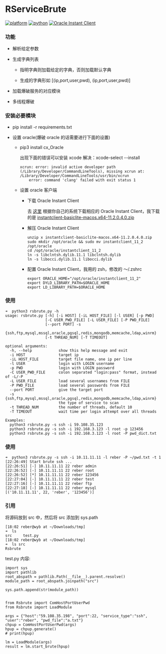 # RServiceBrute

[![platform](https://img.shields.io/static/v1?label=platform&message=macOS&color=172b43)](https://github.com/reber0/Rpscan/tree/master)
[![python](https://img.shields.io/static/v1?label=python&message=3.7&color=346fb0)](https://www.python.org/)
[![Oracle Instant Client](https://img.shields.io/static/v1?label=Oracle%20Instant%20Client&message=11.2&color=e35949)](https://www.oracle.com/database/technologies/instant-client/downloads.html)

### 功能

* 解析给定参数

* 生成字典列表

  * 指明字典则加载给定的字典，否则加载默认字典

  * 生成的字典形如 [(ip,port,user,pwd), (ip,port,user,pwd)]

* 加载爆破服务的对应模块

* 多线程爆破

### 安装必要模块

* pip install -r requirements.txt

* 设置 oracle(爆破 oracle 的话需要进行下面的设置)

  * pip3 install cx_Oracle

    出现下面的错误可以安装 xcode 解决：xcode-select --install

    ```
    xcrun: error: invalid active developer path (/Library/Developer/CommandLineTools), missing xcrun at: /Library/Developer/CommandLineTools/usr/bin/xcrun
        error: command 'clang' failed with exit status 1
    ```

  * 设置 oracle 客户端

    * 下载 Oracle Instant Client

      去 [这里](https://www.oracle.com/database/technologies/instant-client/downloads.html) 根据你自己的系统下载相应的 Oracle Instant Client，我下载的是 [instantclient-basiclite-macos.x64-11.2.0.4.0.zip](https://download.oracle.com/otn/mac/instantclient/11204/instantclient-basiclite-macos.x64-11.2.0.4.0.zip) 

    * 解压 Oracle Instant Client

      ```
      unzip x instantclient-basiclite-macos.x64-11.2.0.4.0.zip
      sudo mkdir /opt/oracle && sudo mv instantclient_11_2 /opt/oracle
      cd /opt/oracle/instantclient_11_2
      ln -s libclntsh.dylib.11.1 libclntsh.dylib
      ln -s libocci.dylib.11.1 libocci.dylib
      ```

    * 配置 Oracle Instant Client，我用的 zsh，修改的 ～/.zshrc

      ```
      export ORACLE_HOME="/opt/oracle/instantclient_11_2"
      export DYLD_LIBRARY_PATH=$ORACLE_HOME
      export LD_LIBRARY_PATH=$ORACLE_HOME
      ```

### 使用

```
➜  python3 rsbrute.py -h
usage: rsbrute.py [-h] [-i HOST] [-iL HOST_FILE] [-l USER] [-p PWD]
                  [-C USER_PWD_FILE] [-L USER_FILE] [-P PWD_FILE]
                  [--port PORT] -s
                  {ssh,ftp,mysql,mssql,oracle,pgsql,redis,mongodb,memcache,ldap,winrm}
                  [-t THREAD_NUM] [-T TIMEOUT]

optional arguments:
  -h, --help            show this help message and exit
  -i HOST               target ip
  -iL HOST_FILE         target file name, one ip per line
  -l USER               login with LOGIN username
  -p PWD                login with LOGIN password
  -C USER_PWD_FILE      colon separated "login:pass" format, instead of -L/-P
  -L USER_FILE          load several usernames from FILE
  -P PWD_FILE           load several passwords from FILE
  --port PORT           give the target port
  -s {ssh,ftp,mysql,mssql,oracle,pgsql,redis,mongodb,memcache,ldap,winrm}
                        the type of service to scan
  -t THREAD_NUM         the number of threads, default 10
  -T TIMEOUT            wait time per login attempt over all threads

Examples:
  python3 rsbrute.py -s ssh -i 59.108.35.123
  python3 rsbrute.py -s ssh -i 192.168.3.123 -l root -p 123456
  python3 rsbrute.py -s ssh -i 192.168.3.123 -l root -P pwd_dict.txt
```

### 使用
```
➜  python3 rsbrute.py -s ssh -i 10.11.11.11 -l reber -P ~/pwd.txt -t 1
[22:26:49] Start brute ssh ... 
[22:26:51] [-] 10.11.11.11 22 reber admin 
[22:26:52] [-] 10.11.11.11 22 reber root 
[22:26:52] [*] 10.11.11.11 22 reber 123456 
[22:27:04] [-] 10.11.11.11 22 reber test 
[22:27:16] [-] 10.11.11.11 22 reber ftp 
[22:27:18] [-] 10.11.11.11 22 reber mysql 
[('10.11.11.11', 22, 'reber', '123456')]
```

### 引用
将源码放到 src 中，然后将 src 添加到 sys.path

```
[18:02 reber@wyb at ~/Downloads/tmp]
➜  ls
src     test.py
[18:02 reber@wyb at ~/Downloads/tmp]
➜  ls src
Rsbrute
```

test.py 内容: 

```
import sys
import pathlib
root_abspath = pathlib.Path(__file__).parent.resolve()
module_path = root_abspath.joinpath("src")

sys.path.append(str(module_path))


from Rsbrute import ComHostPortUserPwd
from Rsbrute import LoadModule

args = {"host":"59.108.35.198", "port":22, "service_type":"ssh", "user":"reber", "pwd_file":"a.txt"}
chpup = ComHostPortUserPwd(args)
hpup = chpup.generate()
# print(hpup)

lm = LoadModule(args)
result = lm.start_brute(hpup)
```
